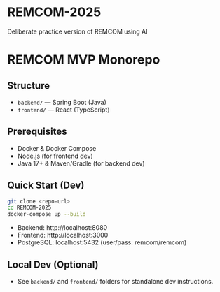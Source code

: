 # REMCOM-2025
Deliberate practice version of REMCOM using AI

# REMCOM MVP Monorepo

## Structure
- `backend/` — Spring Boot (Java)
- `frontend/` — React (TypeScript)

## Prerequisites
- Docker & Docker Compose
- Node.js (for frontend dev)
- Java 17+ & Maven/Gradle (for backend dev)

## Quick Start (Dev)
```bash
git clone <repo-url>
cd REMCOM-2025
docker-compose up --build
```

- Backend: http://localhost:8080
- Frontend: http://localhost:3000
- PostgreSQL: localhost:5432 (user/pass: remcom/remcom)

## Local Dev (Optional)
- See `backend/` and `frontend/` folders for standalone dev instructions.
